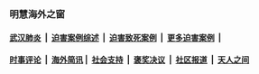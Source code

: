
### 明慧海外之窗

####  [武汉肺炎](indexes/365.md?t=01300700) &nbsp;|&nbsp;  [迫害案例综述](indexes/328.md?t=01300700) &nbsp;|&nbsp; [迫害致死案例](indexes/277.md?t=01300700)  &nbsp;|&nbsp; [更多迫害案例](indexes/81.md?t=01300700)  &nbsp;|&nbsp; 
####  [时事评论](indexes/251.md?t=01300700) &nbsp;|&nbsp; [海外简讯](indexes/245.md?t=01300700)&nbsp;|&nbsp;  [社会支持](indexes/140.md?t=01300700) &nbsp;|&nbsp; [褒奖决议](indexes/282.md?t=01300700) &nbsp;|&nbsp; [社区报道](indexes/91.md?t=01300700)  &nbsp;|&nbsp; [天人之间](indexes/78.md?t=01300700) 

